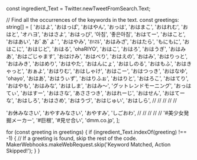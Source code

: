 const ingredient_Text = Twitter.newTweetFromSearch.Text;

// Find all the occurrences of the keywords in the text.
const greetings: string[] = [
  'おはよ',
  'おはっぱ',
  'おはやん',
  'おっは',
  'おはまこ',
  'おはれむ',
  'おはと',
  'オハヨ',
  'おはさよ',
  'おはっぴ',
  '아침',
  '좋은아침',
  'おはてー',
  'おはこと',
  'おはあい',
  'おﾞあﾞよﾞ',
  'おはやみ',
  'ｵﾊﾏﾙ',
  'おはみざ',
  'おはたら',
  'もにもに',
  'おはこに',
  'おはじど',
  'おはる',
  'ohaRIYO',
  'おはこ',
  'おはろ',
  'おはうぎ',
  'おはみあ',
  'おはごじゃます',
  'おはけみ',
  'おはべり',
  'おはえの',
  'おはみ',
  'おはりっと',
  'おはみき',
  'おはめり',
  'おはやた',
  'おはんにょ',
  'おはしのる',
  'おはもふ',
  'おはきゃっと',
  'おぁよ',
  'おはりむ',
  'おはしゃけ',
  'おはこー',
  'おはつっき',
  'おはなゆ',
  'ohayo',
  'おはあ',
  'おはうぃず',
  'おはりふぉ',
  'おはりと',
  'おはろこ',
  'おはてり',
  'おはやも',
  'おはみな',
  'おはしま',
  'おはみ～',
  'グットレンドモーニング',
  'おっはてぃ',
  'おはすー',
  'おはさな',
  'あささつき',
  'おはれーじ',
  'おはせん',
  'おはてーな',
  'おはしろ',
  'おはさめ',
  'おはうづ',
  'おはじゅい',
'おはしら',
  //
  //
  //
  //
  //

  'お休みなさい',
  'おやすみなさい',
  'おやすみ',
  'しごおわ',
  //
  //
  //
  //
  //
  '#美少女発掘メーカー',
  '#巨根',
  '#見せ合い',
  'dmm.co.jp',
];

for (const greeting in greetings) {
  if (ingredient_Text.indexOf(greeting) !== -1) {
    // If a greeting is found, skip the rest of the code.
    MakerWebhooks.makeWebRequest.skip('Keyword Matched, Action Skipped!');
  }
}
